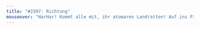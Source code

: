 ```yaml
---
title: "#2397: Richtung"
mouseover: "HarHar! Kommt alle mit, ihr atomaren Landratten! Auf ins Pirat-Ion!"
---
```


